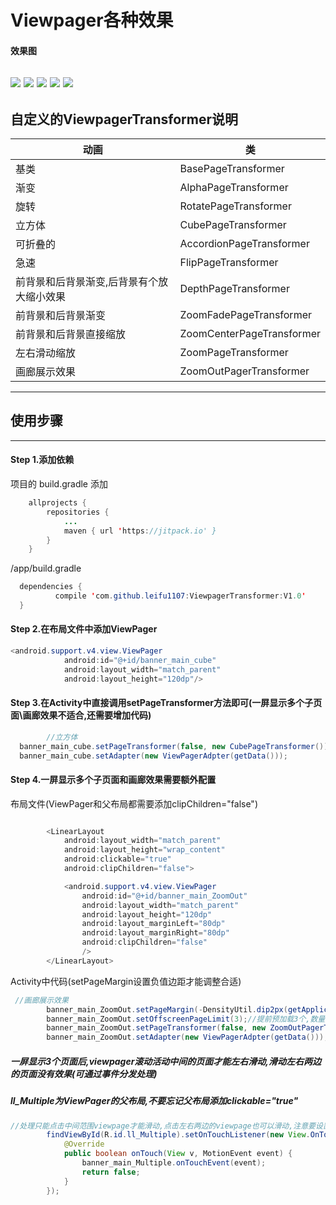 # Viewpager各种效果

#### 效果图
![](https://github.com/leifu1107/ViewpagerTransformer/raw/master/art/1.gif) 
![](https://github.com/leifu1107/ViewpagerTransformer/raw/master/art/2.gif) 
![](https://github.com/leifu1107/ViewpagerTransformer/raw/master/art/3.gif) 
![](https://github.com/leifu1107/ViewpagerTransformer/raw/master/art/4.gif) 
![](https://github.com/leifu1107/ViewpagerTransformer/raw/master/art/5.gif) 
---------
## 自定义的ViewpagerTransformer说明
|动画|类	
|---|---|	
|基类| BasePageTransformer	
|渐变| AlphaPageTransformer	
|旋转| RotatePageTransformer
|立方体| CubePageTransformer	
|可折叠的| AccordionPageTransformer	
|急速| FlipPageTransformer
|前背景和后背景渐变,后背景有个放大缩小效果| DepthPageTransformer	
|前背景和后背景渐变| ZoomFadePageTransformer	
|前背景和后背景直接缩放| ZoomCenterPageTransformer
|左右滑动缩放| ZoomPageTransformer
|画廊展示效果| ZoomOutPagerTransformer

---------
## 使用步骤
---------

#### Step 1.添加依赖<br>
项目的 build.gradle 添加
```java
	allprojects {
		repositories {
			...
			maven { url 'https://jitpack.io' }
		}
	}
  ```
 /app/build.gradle
  ```java
  	dependencies {
	        compile 'com.github.leifu1107:ViewpagerTransformer:V1.0'
	}
```
#### Step 2.在布局文件中添加ViewPager<br>
```java
<android.support.v4.view.ViewPager
            android:id="@+id/banner_main_cube"
            android:layout_width="match_parent"
            android:layout_height="120dp"/>
```
#### Step 3.在Activity中直接调用setPageTransformer方法即可(一屏显示多个子页面\画廊效果不适合,还需要增加代码)<br>
```java	    
	    //立方体
  banner_main_cube.setPageTransformer(false, new CubePageTransformer());
  banner_main_cube.setAdapter(new ViewPagerAdpter(getData()));
```
#### Step 4.一屏显示多个子页面和画廊效果需要额外配置<br>

布局文件(ViewPager和父布局都需要添加clipChildren="false")
```java

        <LinearLayout
            android:layout_width="match_parent"
            android:layout_height="wrap_content"
            android:clickable="true"
            android:clipChildren="false">

            <android.support.v4.view.ViewPager
                android:id="@+id/banner_main_ZoomOut"
                android:layout_width="match_parent"
                android:layout_height="120dp"
                android:layout_marginLeft="80dp"
                android:layout_marginRight="80dp"
                android:clipChildren="false"
                />
        </LinearLayout>
```
Activity中代码(setPageMargin设置负值边距才能调整合适)
```java
 //画廊展示效果
        banner_main_ZoomOut.setPageMargin(-DensityUtil.dip2px(getApplicationContext(), 10));//设置viewpage两个页面间距,要使间距变小请设置负值或者在Adpter中重写getPageWidth
        banner_main_ZoomOut.setOffscreenPageLimit(3);//提前预加载3个,数量最好大于3个
        banner_main_ZoomOut.setPageTransformer(false, new ZoomOutPagerTransformer(0.7f));
        banner_main_ZoomOut.setAdapter(new ViewPagerAdpter(getData()));
```

##### 一屏显示3个页面后,viewpager滚动活动中间的页面才能左右滑动,滑动左右两边的页面没有效果(可通过事件分发处理)
##### ll_Multiple为ViewPager的父布局,不要忘记父布局添加clickable="true"
```java
//处理只能点击中间范围viewpage才能滑动,点击左右两边的viewpage也可以滑动,注意要设置LinearLayout的clickable="true"
        findViewById(R.id.ll_Multiple).setOnTouchListener(new View.OnTouchListener() {
            @Override
            public boolean onTouch(View v, MotionEvent event) {
                banner_main_Multiple.onTouchEvent(event);
                return false;
            }
        });
```
 
